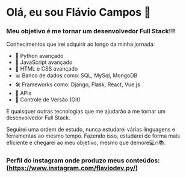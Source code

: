 # Olá, eu sou Flávio Campos 👋

<!--
**FlavioCamposs/FlavioCamposs** is a ✨ _special_ ✨ repository because its `README.md` (this file) appears on your GitHub profile.
-->

### Meu objetivo é me tornar um desenvolvedor Full Stack!!!

Conhecimentos que irei adquirir ao longo da minha jornada:
- 🐍 Python avançado
- 🚀 JavaScript avançado
- 🎨 HTML e CSS avançado
- 📊 Banco de dados como: SQL, MySql, MongoDB
- 🛠️ Frameworks como: Django, Flask, React, Vue.js
- 🔗 APIs
- 🔄 Controle de Versão (Git)

E quaisquer outras tecnologias que me ajudarão a me tornar um desenvolvedor Full Stack.

Seguirei uma ordem de estudo, nunca estudarei várias linguagens e ferramentas ao mesmo
tempo. Fazendo isso, estudarei de forma mais eficiente e chegarei ao meu objetivo,
mesmo que demore💻🔥📚.

### Perfil do instagram onde produzo meus conteúdos: (https://www.instagram.com/flaviodev.py/)
